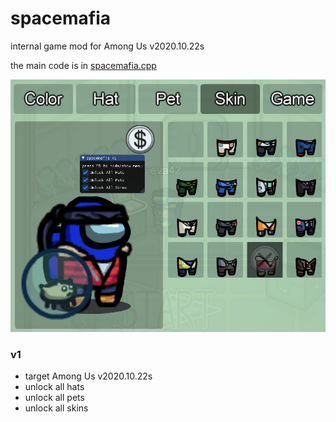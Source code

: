 # spacemafia

internal game mod for Among Us v2020.10.22s

the main code is in [spacemafia.cpp](src/spacemafia.cpp)

![spacemafia](spacemafia.png)

### v1

- target Among Us v2020.10.22s
- unlock all hats
- unlock all pets
- unlock all skins
